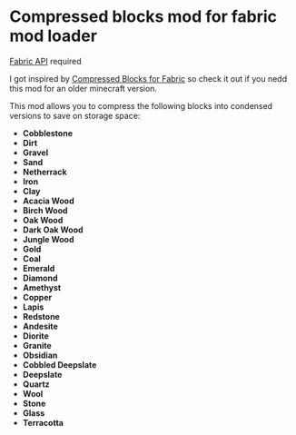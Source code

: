 # Compressed blocks mod for fabric mod loader

[Fabric API](https://www.curseforge.com/minecraft/mc-mods/fabric-api "Fabric API") required

I got inspired by [Compressed Blocks for Fabric](https://www.curseforge.com/minecraft/mc-mods/compressed-blocks-for-fabric "Compressed Blocks for Fabric") so check it out if you nedd this mod for an older minecraft version.

This mod allows you to compress the following blocks into condensed versions to save on storage space:

- **Cobblestone**
- **Dirt**
- **Gravel**
- **Sand**
- **Netherrack**
- **Iron**
- **Clay**
- **Acacia Wood**
- **Birch Wood**
- **Oak Wood**
- **Dark Oak Wood**
- **Jungle Wood**
- **Gold**
- **Coal**
- **Emerald**
- **Diamond**
- **Amethyst**
- **Copper**
- **Lapis**
- **Redstone**
- **Andesite**
- **Diorite**
- **Granite**
- **Obsidian**
- **Cobbled Deepslate**
- **Deepslate**
- **Quartz**
- **Wool**
- **Stone**
- **Glass**
- **Terracotta**
